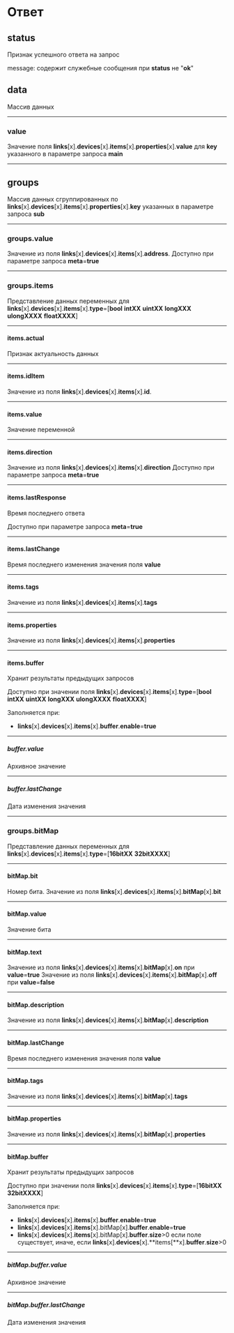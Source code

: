 # Ответ

## **status**

Признак успешного ответа на запрос

message: содержит служебные сообщения при **status** не "**ok**"

## **data**

Массив данных

----

### **value**

Значение поля **links**[x].**devices**[x].**items**[x].**properties**[x].**value** для **key** указанного в параметре запроса **main**

----

## **groups**

Массив данных сгруппированных по **links**[x].**devices**[x].**items**[x].**properties**[x].**key** указанных в параметре запроса **sub**

----

### **groups**.**value**

Значение из поля **links**[x].**devices**[x].**items**[x].**address**.  Доступно при параметре запроса **meta**=**true**

----

### **groups**.**items**

Представление данных переменных для **links**[x].**devices**[x].**items**[x].**type**=[**bool** **intXX**  **uintXX**  **longXXX** **ulongXXXX** **floatXXXX**]

----

#### **items**.**actual**

Признак актуальность данных

----

#### **items**.**idItem**

Значение из поля **links**[x].**devices**[x].**items**[x].**id**.  

----

#### **items**.**value**

Значение переменной

----

#### **items**.**direction**

Значение из поля **links**[x].**devices**[x].**items**[x].**direction** Доступно при параметре запроса **meta**=**true**

----

#### **items**.**lastResponse**

Время последнего ответа

Доступно при параметре запроса **meta**=**true**

----

#### **items**.**lastChange**

Время последнего изменения значения поля **value**

----

#### **items**.**tags**

Значение из поля **links**[x].**devices**[x].**items**[x].**tags**

----

#### **items**.**properties**

Значение из поля **links**[x].**devices**[x].**items**[x].**properties**

----

#### **items**.**buffer**

Хранит результаты предыдущих запросов

Доступно при значении поля **links**[x].**devices**[x].**items**[x].**type**=[**bool** **intXX**  **uintXX**  **longXXX** **ulongXXXX** **floatXXXX**]

Заполняется при:

* **links**[x].**devices**[x].**items**[x].**buffer**.**enable**=**true**

----

##### **buffer**.**value**

Архивное значение

----

##### **buffer**.**lastChange**

Дата изменения значения

----

### **groups**.**bitMap**

Представление данных переменных для **links**[x].**devices**[x].**items**[x].**type**=[**16bitXX** **32bitXXXX**]

----

#### **bitMap**.**bit**

Номер бита. Значение из поля **links**[x].**devices**[x].**items**[x].**bitMap**[x].**bit**

----

#### **bitMap**.**value**

Значение бита

----

#### **bitMap**.**text**

Значение из поля **links**[x].**devices**[x].**items**[x].**bitMap**[x].**on** при **value**=**true**
Значение из поля **links**[x].**devices**[x].**items**[x].**bitMap**[x].**off** при **value**=**false**

----

#### **bitMap**.**description**

Значение из поля **links**[x].**devices**[x].**items**[x].**bitMap**[x].**description**

----

#### **bitMap**.**lastChange**

Время последнего изменения значения поля **value**

----

#### **bitMap**.**tags**

Значение из поля **links**[x].**devices**[x].**items**[x].**bitMap**[x].**tags**

----

#### **bitMap**.**properties**

Значение из поля **links**[x].**devices**[x].**items**[x].**bitMap**[x].**properties**

----

#### **bitMap**.**buffer**

Хранит результаты предыдущих запросов

Доступно при значении поля **links**[x].**devices**[x].**items**[x].**type**=[**16bitXX**  **32bitXXXX**]

Заполняется при:

* **links**[x].**devices**[x].**items**[x].**buffer**.**enable**=**true**
* **links**[x].**devices**[x].**items**[x].bitMap[x].**buffer**.**enable**=**true**
* **links**[x].**devices**[x].**items**[x].bitMap[x].**buffer**.**size**>0 если поле существует, иначе, если **links**[x].**devices**[x].**items[**x].**buffer**.**size**>0

----

##### **bitMap**.**buffer**.**value**

Архивное значение

----

##### **bitMap**.**buffer**.**lastChange**

Дата изменения значения
